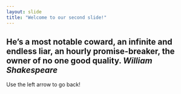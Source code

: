 ```yaml
---
layout: slide
title: "Welcome to our second slide!"
---
```

He’s a most notable coward, an infinite and endless liar, an hourly promise-breaker, the owner of no one good quality.
*William Shakespeare*
---
Use the left arrow to go back!
